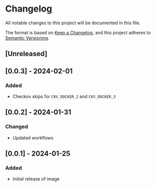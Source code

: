 <!-- markdownlint-disable MD003 MD024 -->
# Changelog

All notable changes to this project will be documented in this file.

The format is based on [Keep a Changelog](https://keepachangelog.com/en/1.0.0/),
and this project adheres to [Semantic Versioning](https://semver.org/spec/v2.0.0.html).

## [Unreleased]

## [0.0.3] - 2024-02-01

### Added

- Checkov skips for `CKV_DOCKER_2` and `CKV_DOCKER_3`

## [0.0.2] - 2024-01-31

### Changed

- Updated workflows

## [0.0.1] - 2024-01-25

### Added

- Initial release of image
